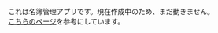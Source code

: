 これは名簿管理アプリです。現在作成中のため、まだ動きません。  
[こちらのページ](https://tamosblog.wordpress.com/2012/10/26/sinatra/)を参考にしています。  
